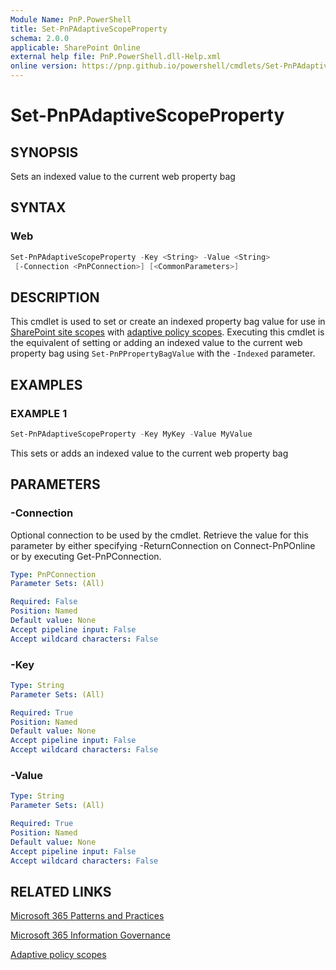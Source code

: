 ```yaml
---
Module Name: PnP.PowerShell
title: Set-PnPAdaptiveScopeProperty
schema: 2.0.0
applicable: SharePoint Online
external help file: PnP.PowerShell.dll-Help.xml
online version: https://pnp.github.io/powershell/cmdlets/Set-PnPAdaptiveScopeProperty.html
---
```

 
# Set-PnPAdaptiveScopeProperty

## SYNOPSIS
Sets an indexed value to the current web property bag

## SYNTAX

### Web
```powershell
Set-PnPAdaptiveScopeProperty -Key <String> -Value <String>
 [-Connection <PnPConnection>] [<CommonParameters>]
```

## DESCRIPTION

This cmdlet is used to set or create an indexed property bag value for use in [SharePoint site scopes](https://docs.microsoft.com/en-us/microsoft-365/compliance/retention-settings?view=o365-worldwide#configuration-information-for-adaptive-scopes) with [adaptive policy scopes](https://docs.microsoft.com/en-us/microsoft-365/compliance/retention?view=o365-worldwide#adaptive-or-static-policy-scopes-for-retention).  Executing this cmdlet is the equivalent of setting or adding an indexed value to the current web property bag using `Set-PnPPropertyBagValue` with the `-Indexed` parameter.

## EXAMPLES

### EXAMPLE 1
```powershell
Set-PnPAdaptiveScopeProperty -Key MyKey -Value MyValue
```

This sets or adds an indexed value to the current web property bag

## PARAMETERS

### -Connection
Optional connection to be used by the cmdlet. Retrieve the value for this parameter by either specifying -ReturnConnection on Connect-PnPOnline or by executing Get-PnPConnection.

```yaml
Type: PnPConnection
Parameter Sets: (All)

Required: False
Position: Named
Default value: None
Accept pipeline input: False
Accept wildcard characters: False
```

### -Key

```yaml
Type: String
Parameter Sets: (All)

Required: True
Position: Named
Default value: None
Accept pipeline input: False
Accept wildcard characters: False
```

### -Value

```yaml
Type: String
Parameter Sets: (All)

Required: True
Position: Named
Default value: None
Accept pipeline input: False
Accept wildcard characters: False
```



## RELATED LINKS

[Microsoft 365 Patterns and Practices](https://aka.ms/m365pnp)

[Microsoft 365 Information Governance](https://docs.microsoft.com/en-us/microsoft-365/compliance/manage-information-governance?view=o365-worldwide)

[Adaptive policy scopes](https://docs.microsoft.com/en-us/microsoft-365/compliance/retention?view=o365-worldwide#adaptive-or-static-policy-scopes-for-retention)